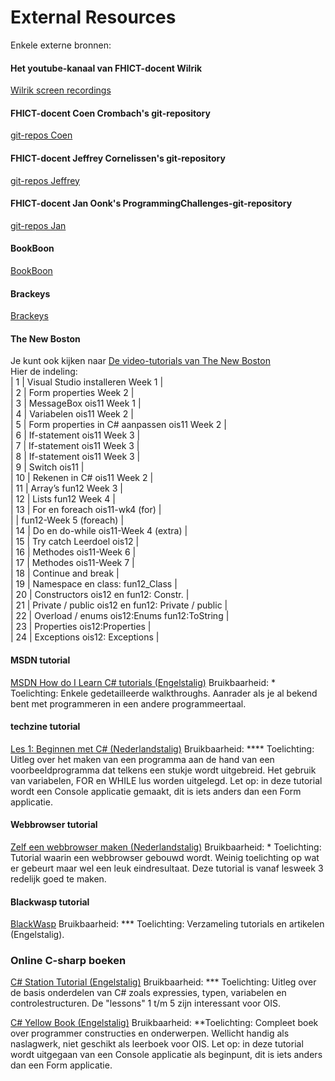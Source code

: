 # External Resources

Enkele externe bronnen:

#### Het youtube-kanaal van FHICT-docent Wilrik
[Wilrik screen recordings](https://www.fhict.nl/Vakken/SOFT1-Startsemester/Wilrik%20recordings/)
#### FHICT-docent Coen Crombach's git-repository
[git-repos Coen](https://git.fhict.nl/I889241/HandigeProgrammeerVoorbeelden.git)
#### FHICT-docent Jeffrey Cornelissen's git-repository
[git-repos Jeffrey](https://git.fhict.nl/I874941/OIS11)
#### FHICT-docent Jan Oonk's ProgrammingChallenges-git-repository
[git-repos Jan](https://git.fhict.nl/I872272/ProgrammingChallenges.git)
#### BookBoon
[BookBoon](http://bookboon.com/en/object-oriented-programming-using-c-sharp-ebook)
#### Brackeys
[Brackeys](https://www.youtube.com/watch?v=pSiIHe2uZ2w&list=PLPV2KyIb3jR6ZkG8gZwJYSjnXxmfPAl51)
#### The New Boston
Je kunt ook kijken naar
[De video-tutorials van The New Boston](https://www.youtube.com/playlist?list=PL0EE421AE8BCEBA4A)  
Hier de indeling:  
| 1 | Visual Studio installeren Week 1 |  
| 2 | Form properties Week 2 |  
| 3 | MessageBox	ois11 Week 1 |  
| 4 | Variabelen  ois11	Week 2 |  
| 5 | Form properties in C# aanpassen  ois11	Week 2 |  
| 6 | If-statement  ois11	Week 3 |  
| 7 | If-statement  ois11	Week 3 |  
| 8 | If-statement  ois11	Week 3 |  
| 9 | Switch ois11 |  
| 10 | Rekenen in C# ois11	Week 2 |  
| 11 | Array’s fun12	Week 3 |  
| 12 | Lists fun12	Week 4 |  
| 13 | For en foreach ois11-wk4  (for) |  
|  | fun12-Week 5 (foreach) |  
| 14 | Do en do-while ois11-Week 4 (extra) |  
| 15 | Try catch Leerdoel ois12 |  
| 16 | Methodes ois11-Week 6 |  
| 17 | Methodes ois11-Week 7 |  
| 18 | Continue and break |  
| 19 | Namespace en class: fun12_Class |  
| 20 | Constructors ois12 en fun12: Constr. |  
| 21 | Private / public ois12 en fun12: Private / public |  
| 22 | Overload / enums ois12:Enums fun12:ToString |  
| 23 | Properties ois12:Properties |  
| 24 | Exceptions ois12: Exceptions |  


#### MSDN tutorial
[MSDN How do I Learn C# tutorials (Engelstalig)](https://docs.microsoft.com/nl-nl/dotnet/csharp/)
Bruikbaarheid:	*
Toelichting: 	Enkele gedetailleerde walkthroughs. Aanrader als je al bekend bent met programmeren in een andere programmeertaal.
#### techzine tutorial
[Les 1: Beginnen met C# (Nederlandstalig)](https://www.techzine.nl/howtos/devops/28665/c-les-1-beginnen-met-c/3/)
Bruikbaarheid:	****
Toelichting: 	Uitleg over het maken van een programma aan de hand van een voorbeeldprogramma dat telkens een stukje wordt uitgebreid. Het gebruik van variabelen, FOR en WHILE lus worden uitgelegd. Let op: in deze tutorial wordt een Console applicatie gemaakt, dit is iets anders dan een Form applicatie.
#### Webbrowser tutorial
[Zelf een webbrowser maken (Nederlandstalig)](http://www.sitemasters.be/tutorials/17/1/564/CSharp.NET/CSharp_Zelf_een_WebBrowser_maken)
Bruikbaarheid:	*
Toelichting: 	Tutorial waarin een webbrowser gebouwd wordt. Weinig toelichting op wat er gebeurt maar wel een leuk eindresultaat. Deze tutorial is vanaf lesweek 3 redelijk goed te maken.
#### Blackwasp tutorial
[BlackWasp](http://www.blackwasp.co.uk/)
Bruikbaarheid:	***
Toelichting: 	Verzameling tutorials en artikelen (Engelstalig).

### Online C-sharp boeken

[C# Station Tutorial (Engelstalig)](http://csharp-station.com/)
Bruikbaarheid:	***
Toelichting: 	Uitleg over de basis onderdelen van C# zoals expressies, typen, variabelen en controlestructuren. De &quot;lessons&quot; 1 t/m 5 zijn interessant voor OIS.

[C# Yellow Book (Engelstalig)](https://www.robmiles.com/s/CSharp-Book-2019-Refresh.pdf)
Bruikbaarheid:	**Toelichting: 	Compleet boek over programmer constructies en onderwerpen. Wellicht handig als naslagwerk, niet geschikt als leerboek voor OIS. Let op: in deze tutorial wordt uitgegaan van een Console applicatie als beginpunt, dit is iets anders dan een Form applicatie.
